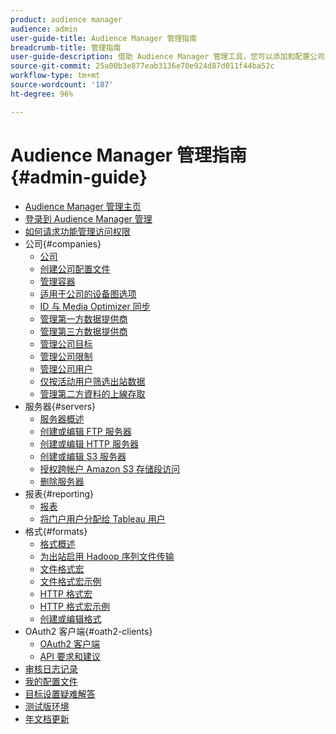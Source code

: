 ```yaml
---
product: audience manager
audience: admin
user-guide-title: Audience Manager 管理指南
breadcrumb-title: 管理指南
user-guide-description: 借助 Audience Manager 管理工具，您可以添加和配置公司、服务器、报表、格式和用户。您还可以查看或编辑您的个人配置文件。
source-git-commit: 25a00b3e877eab3136e70e924d87d011f44ba52c
workflow-type: tm+mt
source-wordcount: '187'
ht-degree: 96%

---
```



# Audience Manager 管理指南 {#admin-guide}

+ [Audience Manager 管理主页](admin-home.md)
+ [登录到 Audience Manager 管理](admin-login.md)
+ [如何请求功能管理访问权限](admin-access.md)
+ 公司{#companies}
   + [公司](companies/admin-companies-overview.md)
   + [创建公司配置文件](companies/admin-manage-company-profiles.md)
   + [管理容器](companies/admin-manage-containers.md)
   + [适用于公司的设备图选项](companies/admin-device-graph-options.md)
   + [ID 与 Media Optimizer 同步](companies/admin-amo-sync.md)
   + [管理第一方数据提供商](companies/admin-first-party-providers.md)
   + [管理第三方数据提供商](companies/admin-third-party-providers.md)
   + [管理公司目标](companies/admin-manage-company-destinations.md)
   + [管理公司限制](companies/admin-company-limits.md)
   + [管理公司用户](companies/admin-manage-company-users.md)
   + [仅按活动用户筛选出站数据](companies/outbound-active-user-filter.md)
   + [管理第二方資料的上線存取](companies/admin-manage-onboarding-access.md)
+ 服务器{#servers}
   + [服务器概述](admin-servers/admin-servers.md)
   + [创建或编辑 FTP 服务器](admin-servers/create-ftp-server.md)
   + [创建或编辑 HTTP 服务器](admin-servers/create-http-server.md)
   + [创建或编辑 S3 服务器](admin-servers/create-s3-server.md)
   + [授权跨帐户 Amazon S3 存储段访问](admin-servers/admin-authorize-s3-cross-bucket.md)
   + [删除服务器](admin-servers/admin-delete-server.md)
+ 报表{#reporting}
   + [报表](admin-reporting/admin-reporting-overview.md)
   + [将门户用户分配给 Tableau 用户](admin-reporting/admin-assign-tableau-user.md)
+ 格式{#formats}
   + [格式概述](formats/formats.md)
   + [为出站启用 Hadoop 序列文件传输](formats/enable-outbound-seq.md)
   + [文件格式宏](formats/file-formats.md)
   + [文件格式宏示例](formats/file-format-examples.md)
   + [HTTP 格式宏](formats/web-formats.md)
   + [HTTP 格式宏示例](formats/web-format-examples.md)
   + [创建或编辑格式](formats/admin-create-format.md)
+ OAuth2 客户端{#oath2-clients}
   + [OAuth2 客户端](admin-oauth2/admin-oauth2-create-edit.md)
   + [API 要求和建议](admin-oauth2/aam-admin-api-requirements.md)
+ [审核日志记录](admin-audit-logging.md)
+ [我的配置文件](admin-my-profile.md)
+ [目标设置疑难解答](admin-destination-troubleshooting.md)
+ [测试版环境](admin-beta-environment.md)
+ [年文档更新](admin-doc-updates.md)
